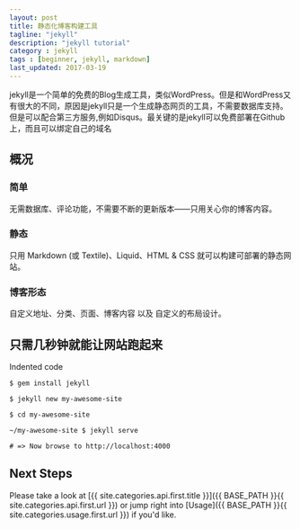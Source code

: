 ```yaml
---
layout: post
title: 静态化博客构建工具
tagline: "jekyll"
description: "jekyll tutorial"
category : jekyll
tags : [beginner, jekyll, markdown]
last_updated: 2017-03-19
---
```


jekyll是一个简单的免费的Blog生成工具，类似WordPress。但是和WordPress又有很大的不同，原因是jekyll只是一个生成静态网页的工具，不需要数据库支持。但是可以配合第三方服务,例如Disqus。最关键的是jekyll可以免费部署在Github上，而且可以绑定自己的域名

## 概况

### 简单
  无需数据库、评论功能，不需要不断的更新版本——只用关心你的博客内容。
### 静态
  只用 Markdown (或 Textile)、Liquid、HTML & CSS 就可以构建可部署的静态网站。
### 博客形态
  自定义地址、分类、页面、博客内容 以及 自定义的布局设计。  
## 只需几秒钟就能让网站跑起来
Indented code
~~~
$ gem install jekyll

$ jekyll new my-awesome-site

$ cd my-awesome-site

~/my-awesome-site $ jekyll serve

# => Now browse to http://localhost:4000
~~~

## Next Steps
Please take a look at [{{ site.categories.api.first.title }}]({{ BASE_PATH }}{{ site.categories.api.first.url }})
or jump right into [Usage]({{ BASE_PATH }}{{ site.categories.usage.first.url }}) if you'd like.
